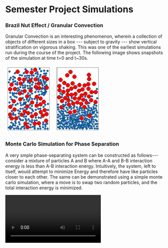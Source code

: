 # Semester Project Simulations

### Brazil Nut Effect / Granular Convection

Granular Convection is an interesting phenomenon, wherein a collection of objects of different sizes in a box --- subject to gravity --- show vertical stratification on vigorous shaking. This was one of the earliest simulations run during the course of the project. The following image shows snapshots of the simulation at time t=0 and t~30s.

<img src="./Brazil_Nut_Collated.png" width="300">

### Monte Carlo Simulation for Phase Separation

A very smple phase-separating system can be constructed as follows--- consider a mixture of particles A and B where A-A and B-B interaction energy is less than A-B interaction energy. Intuitively, the system, left to itself, would attempt to minimize Energy and therefore have like particles closer to each other. The same can be demonstrated using a simple monte carlo simulation, where a move is to swap two random particles, and the total interaction energy is minimized.

<video src="./llps_monte_carlo.mp4">

Note that this is not a very (even physically) realistic simulation. For one, we assume (by randomly swapping 'particles') that the system is ergodic (i.e. it can attain any confirmation, given infinite time). This is certainly not true for liquid-liquid phase separation. But this simulation provides a neat insight into LLPS.
